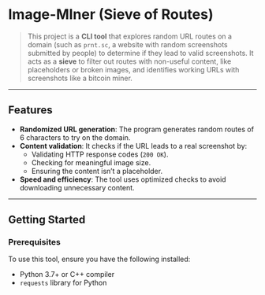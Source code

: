 # Image-MIner (Sieve of Routes)

>This project is a **CLI tool** that explores random URL routes on a domain (such as `prnt.sc`, a website with random screenshots submitted by people) to determine if they lead to valid screenshots. It acts as a **sieve** to filter out routes with non-useful content, like placeholders or broken images, and identifies working URLs with screenshots like a bitcoin miner.

---

## Features

- **Randomized URL generation**: The program generates random routes of 6 characters to try on the domain.
- **Content validation**: It checks if the URL leads to a real screenshot by:
  - Validating HTTP response codes (`200 OK`).
  - Checking for meaningful image size.
  - Ensuring the content isn’t a placeholder.
- **Speed and efficiency**: The tool uses optimized checks to avoid downloading unnecessary content.

---

## Getting Started

### Prerequisites

To use this tool, ensure you have the following installed:

- Python 3.7+ or C++ compiler
- `requests` library for Python
